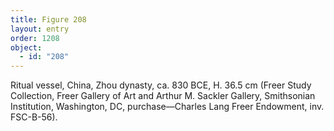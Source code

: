 ```yaml
---
title: Figure 208
layout: entry
order: 1208
object:
  - id: "208"
---
```


Ritual vessel, China, Zhou dynasty, ca. 830 BCE, H. 36.5 cm (Freer Study Collection, Freer Gallery of Art and Arthur M. Sackler Gallery, Smithsonian Institution, Washington, DC, purchase—Charles Lang Freer Endowment, inv. FSC-B-56).
